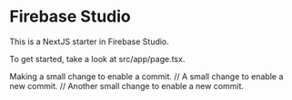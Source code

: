 # Firebase Studio

This is a NextJS starter in Firebase Studio.

To get started, take a look at src/app/page.tsx.

Making a small change to enable a commit.
// A small change to enable a new commit.
// Another small change to enable a new commit.